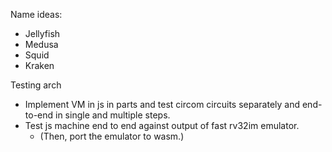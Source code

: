 Name ideas:
- Jellyfish
- Medusa
- Squid
- Kraken

Testing arch
- Implement VM in js in parts and test circom circuits separately and end-to-end in single and multiple steps.
- Test js machine end to end against output of fast rv32im emulator.
    - (Then, port the emulator to wasm.)